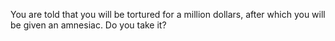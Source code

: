 You are told that you will be tortured for a million dollars, after which you will be given an amnesiac. Do you take it?
